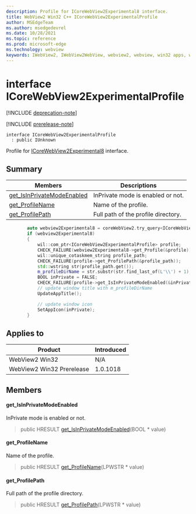 ```yaml
---
description: Profile for ICoreWebView2Experimental8 interface.
title: WebView2 Win32 C++ ICoreWebView2ExperimentalProfile
author: MSEdgeTeam
ms.author: msedgedevrel
ms.date: 10/28/2021
ms.topic: reference
ms.prod: microsoft-edge
ms.technology: webview
keywords: IWebView2, IWebView2WebView, webview2, webview, win32 apps, win32, edge, ICoreWebView2, ICoreWebView2Controller, browser control, edge html, ICoreWebView2ExperimentalProfile
---
```


# interface ICoreWebView2ExperimentalProfile

[!INCLUDE [deprecation-note](../includes/deprecation-note.md)]

[!INCLUDE [prerelease-note](../includes/prerelease-note.md)]

```
interface ICoreWebView2ExperimentalProfile
  : public IUnknown
```

Profile for [ICoreWebView2Experimental8](icorewebview2experimental8.md) interface.

## Summary

 Members                        | Descriptions
--------------------------------|---------------------------------------------
[get_IsInPrivateModeEnabled](#get_isinprivatemodeenabled) | InPrivate mode is enabled or not.
[get_ProfileName](#get_profilename) | Name of the profile.
[get_ProfilePath](#get_profilepath) | Full path of the profile directory.

```cpp
        auto webview2Experimental8 = coreWebView2.try_query<ICoreWebView2Experimental8>();
        if (webview2Experimental8)
        {
            wil::com_ptr<ICoreWebView2ExperimentalProfile> profile;
            CHECK_FAILURE(webview2Experimental8->get_Profile(&profile));
            wil::unique_cotaskmem_string profile_path;
            CHECK_FAILURE(profile->get_ProfilePath(&profile_path));
            std::wstring str(profile_path.get());
            m_profileDirName = str.substr(str.find_last_of(L'\\') + 1);
            BOOL inPrivate = FALSE;
            CHECK_FAILURE(profile->get_IsInPrivateModeEnabled(&inPrivate));
            // update window title with m_profileDirName
            UpdateAppTitle();

            // update window icon
            SetAppIcon(inPrivate);
        }
```

## Applies to

Product                         | Introduced
--------------------------------|---------------------------------------------
WebView2 Win32            |    N/A
WebView2 Win32 Prerelease |    1.0.1018

## Members

#### get_IsInPrivateModeEnabled

InPrivate mode is enabled or not.

> public HRESULT [get_IsInPrivateModeEnabled](#get_isinprivatemodeenabled)(BOOL * value)

#### get_ProfileName

Name of the profile.

> public HRESULT [get_ProfileName](#get_profilename)(LPWSTR * value)

#### get_ProfilePath

Full path of the profile directory.

> public HRESULT [get_ProfilePath](#get_profilepath)(LPWSTR * value)


